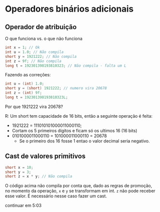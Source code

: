 # Operadores binários adicionais

## Operador de atribuição

O que funciona vs. o que não funciona

```java
int x = 1; // Ok
int u = 1.0; // Não compila
short y = 1921222; // Não compila
int z = 9f; // Não compila
long t = 192301398193810323; // Não compila - falta um L
```

Fazendo as correções:

```java
int u = (int) 1.0;
short y = (short) 1921222; // numero vira 20678
int z = (int) 9f;
long t = 192301398193810323L;
```

Por que 1921222 vira 20678?

R: Um short tem capacidade de 16 bits, então a seguinte operação é feita:
- 1921222 = 111010101000011000110;
- Cortam os 5 primeiros dígitos e ficam só os ultimos 16 (16 bits)
- 0101000011000110 = 101000011000110 = 20678
    - Se o primeiro dos 16 fosse 1 entao o valor decimal seria negativo.
    
## Cast de valores primitivos

```java
short x = 10;
short y = 3;
short z = x * y; // Não compila
```

O código acima não compila por conta que, dado as regras de promoção, no
momento da operação, `x` e `y` se transformam em int. `z` não pode receber esse
valor. É necessário nesse caso fazer um cast.

 continuar em 5:03